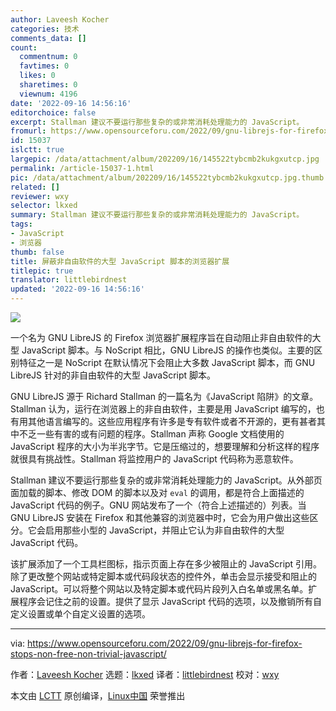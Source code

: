 ```yaml
---
author: Laveesh Kocher
categories: 技术
comments_data: []
count:
  commentnum: 0
  favtimes: 0
  likes: 0
  sharetimes: 0
  viewnum: 4196
date: '2022-09-16 14:56:16'
editorchoice: false
excerpt: Stallman 建议不要运行那些复杂的或非常消耗处理能力的 JavaScript。
fromurl: https://www.opensourceforu.com/2022/09/gnu-librejs-for-firefox-stops-non-free-non-trivial-javascript/
id: 15037
islctt: true
largepic: /data/attachment/album/202209/16/145522tybcmb2kukgxutcp.jpg
permalink: /article-15037-1.html
pic: /data/attachment/album/202209/16/145522tybcmb2kukgxutcp.jpg.thumb.jpg
related: []
reviewer: wxy
selector: lkxed
summary: Stallman 建议不要运行那些复杂的或非常消耗处理能力的 JavaScript。
tags:
- JavaScript
- 浏览器
thumb: false
title: 屏蔽非自由软件的大型 JavaScript 脚本的浏览器扩展
titlepic: true
translator: littlebirdnest
updated: '2022-09-16 14:56:16'
---
```


![](/data/attachment/album/202209/16/145522tybcmb2kukgxutcp.jpg)


一个名为 GNU LibreJS 的 Firefox 浏览器扩展程序旨在自动阻止非自由软件的大型 JavaScript 脚本。与 NoScript 相比，GNU LibreJS 的操作也类似。主要的区别特征之一是 NoScript 在默认情况下会阻止大多数 JavaScript 脚本，而 GNU LibreJS 针对的非自由软件的大型 JavaScript 脚本。


GNU LibreJS 源于 Richard Stallman 的一篇名为《JavaScript 陷阱》的文章。Stallman 认为，运行在浏览器上的非自由软件，主要是用 JavaScript 编写的，也有用其他语言编写的。这些应用程序有许多是专有软件或者不开源的，更有甚者其中不乏一些有害的或有问题的程序。Stallman 声称 Google 文档使用的 JavaScript 程序的大小为半兆字节。它是压缩过的，想要理解和分析这样的程序就很具有挑战性。Stallman 将监控用户的 JavaScript 代码称为恶意软件。


Stallman 建议不要运行那些复杂的或非常消耗处理能力的 JavaScript。从外部页面加载的脚本、修改 DOM 的脚本以及对 `eval` 的调用，都是符合上面描述的 JavaScript 代码的例子。GNU 网站发布了一个（符合上述描述的）列表。当 GNU LibreJS 安装在 Firefox 和其他兼容的浏览器中时，它会为用户做出这些区分。它会启用那些小型的 JavaScript，并阻止它认为非自由软件的大型 JavaScript 代码。


该扩展添加了一个工具栏图标，指示页面上存在多少被阻止的 JavaScript 引用。除了更改整个网站或特定脚本或代码段状态的控件外，单击会显示接受和阻止的 JavaScript。可以将整个网站以及特定脚本或代码片段列入白名单或黑名单。扩展程序会记住之前的设置。提供了显示 JavaScript 代码的选项，以及撤销所有自定义设置或单个自定义设置的选项。




---


via: <https://www.opensourceforu.com/2022/09/gnu-librejs-for-firefox-stops-non-free-non-trivial-javascript/>


作者：[Laveesh Kocher](https://www.opensourceforu.com/author/laveesh-kocher/) 选题：[lkxed](https://github.com/lkxed) 译者：[littlebirdnest](https://github.com/littlebirdnest) 校对：[wxy](https://github.com/wxy)


本文由 [LCTT](https://github.com/LCTT/TranslateProject) 原创编译，[Linux中国](https://linux.cn/) 荣誉推出